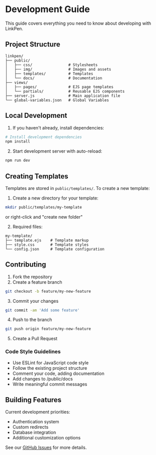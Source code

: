 # Development Guide

This guide covers everything you need to know about developing with LinkPen.

## Project Structure

```
linkpen/
├── public/
│   ├── css/                # Stylesheets
│   ├── img/                # Images and assets
│   ├── templates/          # Templates
│   └── docs/               # Documentation
├── views/
│   ├── pages/              # EJS page templates
│   └── partials/           # Reusable EJS components
├── server.js               # Main application file
└── global-variables.json   # Global Variables
```

## Local Development

1. If you haven't already, install dependencies:
```bash
# Install development dependencies
npm install
```

2. Start development server with auto-reload:
```bash
npm run dev
```

## Creating Templates <!-- (im not sure of any of this yet - sooox) -->

Templates are stored in `public/templates/`. To create a new template:

1. Create a new directory for your template:
```bash
mkdir public/templates/my-template
```
or right-click and "create new folder"

2. Required files:
```
my-template/
├── template.ejs    # Template markup
├── style.css       # Template styles
└── config.json     # Template configuration
```

## Contributing

1. Fork the repository
2. Create a feature branch
```bash
git checkout -b feature/my-new-feature
```
3. Commit your changes
```bash
git commit -am 'Add some feature'
```
4. Push to the branch
```bash
git push origin feature/my-new-feature
```
5. Create a Pull Request

### Code Style Guidelines

- Use ESLint for JavaScript code style
- Follow the existing project structure
- Comment your code, adding documentation
- Add changes to /public/docs
- Write meaningful commit messages

## Building Features

Current development priorities:
- Authentication system
- Custom redirects
- Database integration
- Additional customization options

See our [GitHub Issues](https://github.com/sleepingami/linkpen/issues) for more details.
